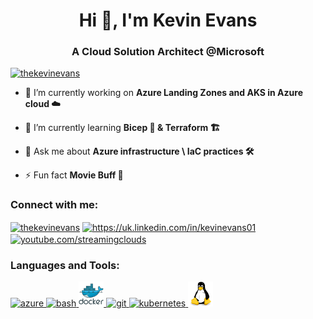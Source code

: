 <h1 align="center">Hi 👋, I'm Kevin Evans</h1>
<h3 align="center">A Cloud Solution Architect @Microsoft</h3>

<p align="left"> <a href="https://twitter.com/thekevinevans" target="blank"><img src="https://img.shields.io/twitter/follow/thekevinevans?logo=twitter&style=for-the-badge" alt="thekevinevans" /></a> </p>

- 🔭 I’m currently working on **Azure Landing Zones and AKS in Azure cloud ☁️**

- 🌱 I’m currently learning **Bicep 💪 & Terraform 🏗️**

- 💬 Ask me about **Azure infrastructure \ IaC practices 🛠️**

- ⚡ Fun fact **Movie Buff 🎥**

<h3 align="left">Connect with me:</h3>
<p align="left">
<a href="https://twitter.com/thekevinevans" target="blank"><img align="center" src="https://raw.githubusercontent.com/rahuldkjain/github-profile-readme-generator/master/src/images/icons/Social/x.svg" alt="thekevinevans" height="30" width="40" /></a>
<a href="https://linkedin.com/in/https://uk.linkedin.com/in/kevinevans01" target="blank"><img align="center" src="https://raw.githubusercontent.com/rahuldkjain/github-profile-readme-generator/master/src/images/icons/Social/linked-in-alt.svg" alt="https://uk.linkedin.com/in/kevinevans01" height="30" width="40" /></a>
<a href="http://codetocloud.tech" target="blank"><img align="center" src="https://raw.githubusercontent.com/rahuldkjain/github-profile-readme-generator/master/src/images/icons/Social/youtube.svg" alt="youtube.com/streamingclouds" height="30" width="40" /></a>
</p>

<h3 align="left">Languages and Tools:</h3>
<p align="left"> <a href="https://azure.microsoft.com/en-in/" target="_blank" rel="noreferrer"> <img src="https://www.vectorlogo.zone/logos/microsoft_azure/microsoft_azure-icon.svg" alt="azure" width="40" height="40"/> </a> <a href="https://www.gnu.org/software/bash/" target="_blank" rel="noreferrer"> <img src="https://www.vectorlogo.zone/logos/gnu_bash/gnu_bash-icon.svg" alt="bash" width="40" height="40"/> </a> <a href="https://www.docker.com/" target="_blank" rel="noreferrer"> <img src="https://raw.githubusercontent.com/devicons/devicon/master/icons/docker/docker-original-wordmark.svg" alt="docker" width="40" height="40"/> </a> <a href="https://git-scm.com/" target="_blank" rel="noreferrer"> <img src="https://www.vectorlogo.zone/logos/git-scm/git-scm-icon.svg" alt="git" width="40" height="40"/> </a> <a href="https://kubernetes.io" target="_blank" rel="noreferrer"> <img src="https://www.vectorlogo.zone/logos/kubernetes/kubernetes-icon.svg" alt="kubernetes" width="40" height="40"/> </a> <a href="https://www.linux.org/" target="_blank" rel="noreferrer"> <img src="https://raw.githubusercontent.com/devicons/devicon/master/icons/linux/linux-original.svg" alt="linux" width="40" height="40"/> </a> </p>
